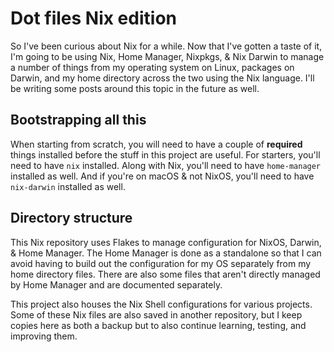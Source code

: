 # Dot files Nix edition

So I've been curious about Nix for a while. Now that I've gotten a taste of it,
I'm going to be using Nix, Home Manager, Nixpkgs, & Nix Darwin to manage a
number of things from my operating system on Linux, packages on Darwin, and my
home directory across the two using the Nix language. I'll be writing some posts
around this topic in the future as well.

## Bootstrapping all this

When starting from scratch, you will need to have a couple of **required**
things installed before the stuff in this project are useful. For starters,
you'll need to have `nix` installed. Along with Nix, you'll need to have
`home-manager` installed as well. And if you're on macOS & not NixOS, you'll
need to have `nix-darwin` installed as well.

## Directory structure

This Nix repository uses Flakes to manage configuration for NixOS, Darwin, &
Home Manager. The Home Manager is done as a standalone so that I can avoid
having to build out the configuration for my OS separately from my home
directory files. There are also some files that aren't directly managed by Home
Manager and are documented separately.

This project also houses the Nix Shell configurations for various projects. Some
of these Nix files are also saved in another repository, but I keep copies here
as both a backup but to also continue learning, testing, and improving them.
